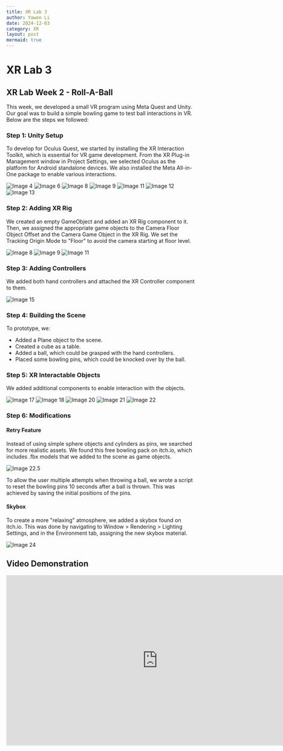 ```yaml
---
title: XR Lab 3
author: Yawen Li
date: 2024-12-03
category: XR
layout: post
mermaid: true
---
```


# XR Lab 3
## XR Lab Week 2 - Roll-A-Ball

This week, we developed a small VR program using Meta Quest and Unity. Our goal was to build a simple bowling game to test ball interactions in VR. Below are the steps we followed:

### Step 1: Unity Setup
To develop for Oculus Quest, we started by installing the XR Interaction Toolkit, which is essential for VR game development. From the XR Plug-in Management window in Project Settings, we selected Oculus as the platform for Android standalone devices. We also installed the Meta All-in-One package to enable various interactions.

 ![Image 4](https://github.com/XRceci/ClassXR/raw/master/assets/image/4.png)
 ![Image 6](https://github.com/XRceci/ClassXR/raw/master/assets/image/6.png)
 ![Image 8](https://github.com/XRceci/ClassXR/raw/master/assets/image/8.png)
 ![Image 9](https://github.com/XRceci/ClassXR/raw/master/assets/image/9.png)
 ![Image 11](https://github.com/XRceci/ClassXR/raw/master/assets/image/11.png)
 ![Image 12](https://github.com/XRceci/ClassXR/raw/master/assets/image/12.png)
 ![Image 13](https://github.com/XRceci/ClassXR/raw/master/assets/image/13.png)

### Step 2: Adding XR Rig
We created an empty GameObject and added an XR Rig component to it. Then, we assigned the appropriate game objects to the Camera Floor Object Offset and the Camera Game Object in the XR Rig. We set the Tracking Origin Mode to "Floor" to avoid the camera starting at floor level.

 ![Image 8](https://github.com/XRceci/ClassXR/raw/master/assets/image/8.png)
 ![Image 9](https://github.com/XRceci/ClassXR/raw/master/assets/image/9.png)
 ![Image 11](https://github.com/XRceci/ClassXR/raw/master/assets/image/11.png)

### Step 3: Adding Controllers
We added both hand controllers and attached the XR Controller component to them.

 ![Image 15](https://github.com/XRceci/ClassXR/raw/master/assets/image/15.png)

### Step 4: Building the Scene
To prototype, we:
- Added a Plane object to the scene.
- Created a cube as a table.
- Added a ball, which could be grasped with the hand controllers.
- Placed some bowling pins, which could be knocked over by the ball.

### Step 5: XR Interactable Objects
We added additional components to enable interaction with the objects.

 ![Image 17](https://github.com/XRceci/ClassXR/raw/master/assets/image/17.png)
 ![Image 18](https://github.com/XRceci/ClassXR/raw/master/assets/image/18.png)
 ![Image 20](https://github.com/XRceci/ClassXR/raw/master/assets/image/20.png)
 ![Image 21](https://github.com/XRceci/ClassXR/raw/master/assets/image/21.png)
 ![Image 22](https://github.com/XRceci/ClassXR/raw/master/assets/image/22.png)

### Step 6: Modifications
#### Retry Feature
Instead of using simple sphere objects and cylinders as pins, we searched for more realistic assets. We found this free bowling pack on itch.io, which includes .fbx models that we added to the scene as game objects.

 ![Image 22.5](https://github.com/XRceci/ClassXR/raw/master/assets/image/22.5.png)

To allow the user multiple attempts when throwing a ball, we wrote a script to reset the bowling pins 10 seconds after a ball is thrown. This was achieved by saving the initial positions of the pins.

#### Skybox
To create a more "relaxing" atmosphere, we added a skybox found on itch.io. This was done by navigating to Window > Rendering > Lighting Settings, and in the Environment tab, assigning the new skybox material.

 ![Image 24](https://github.com/XRceci/ClassXR/raw/master/assets/image/24.png)


## Video Demonstration

<div style="text-align: center;">
  <iframe width="800" height="450" 
      src="https://www.youtube.com/embed/WGSwOAnNJhY" 
      frameborder="0" 
      allow="accelerometer; autoplay; clipboard-write; encrypted-media; gyroscope; picture-in-picture" 
      allowfullscreen>
  </iframe>
</div>
